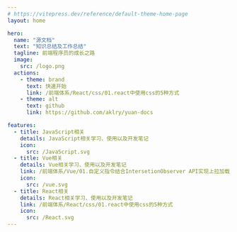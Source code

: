 ```yaml
---
# https://vitepress.dev/reference/default-theme-home-page
layout: home

hero:
  name: "源文档"
  text: "知识总结及工作总结"
  tagline: 前端程序员的成长之路
  image:
    src: /logo.png
  actions:
    - theme: brand
      text: 快速开始
      link: /前端体系/React/css/01.react中使用css的5种方式
    - theme: alt
      text: github
      link: https://github.com/aklry/yuan-docs

features:
  - title: JavaScript相关
    details: JavaScript相关学习、使用以及开发笔记
    icon:
      src: /JavaScript.svg
  - title: Vue相关
    details: Vue相关学习、使用以及开发笔记
    link: /前端体系/Vue/01.自定义指令结合IntersetionObserver API实现上拉加载
    icon: 
      src: /vue.svg
  - title: React相关
    details: React相关学习、使用以及开发笔记
    link: /前端体系/React/css/01.react中使用css的5种方式
    icon:
      src: /React.svg
---
```


